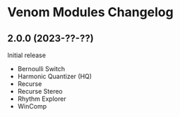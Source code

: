 # Venom Modules Changelog

## 2.0.0 (2023-??-??)
Initial release
- Bernoulli Switch
- Harmonic Quantizer (HQ)
- Recurse
- Recurse Stereo
- Rhythm Explorer
- WinComp
